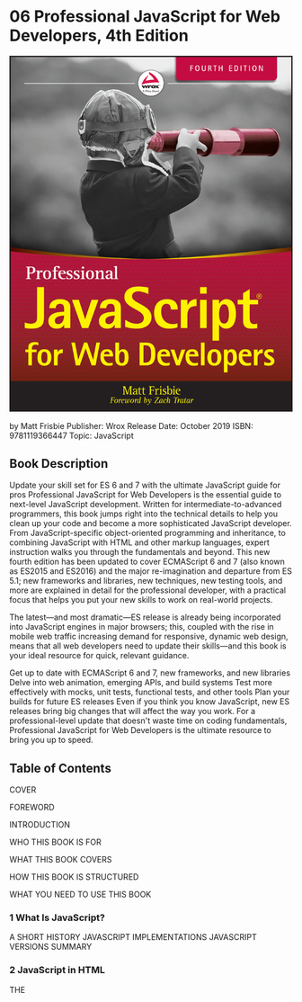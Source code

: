# 06 Professional JavaScript for Web Developers, 4th Edition

<img src="/images/PortadaLibro.jpg">

by Matt Frisbie
Publisher: Wrox
Release Date: October 2019
ISBN: 9781119366447
Topic: JavaScript

## Book Description

Update your skill set for ES 6 and 7 with the ultimate JavaScript guide for pros
Professional JavaScript for Web Developers is the essential guide to next-level JavaScript development. Written for intermediate-to-advanced programmers, this book jumps right into the technical details to help you clean up your code and become a more sophisticated JavaScript developer. From JavaScript-specific object-oriented programming and inheritance, to combining JavaScript with HTML and other markup languages, expert instruction walks you through the fundamentals and beyond. This new fourth edition has been updated to cover ECMAScript 6 and 7 (also known as ES2015 and ES2016) and the major re-imagination and departure from ES 5.1; new frameworks and libraries, new techniques, new testing tools, and more are explained in detail for the professional developer, with a practical focus that helps you put your new skills to work on real-world projects.

The latest—and most dramatic—ES release is already being incorporated into JavaScript engines in major browsers; this, coupled with the rise in mobile web traffic increasing demand for responsive, dynamic web design, means that all web developers need to update their skills—and this book is your ideal resource for quick, relevant guidance.

Get up to date with ECMAScript 6 and 7, new frameworks, and new libraries
Delve into web animation, emerging APIs, and build systems
Test more effectively with mocks, unit tests, functional tests, and other tools
Plan your builds for future ES releases
Even if you think you know JavaScript, new ES releases bring big changes that will affect the way you work. For a professional-level update that doesn't waste time on coding fundamentals, Professional JavaScript for Web Developers is the ultimate resource to bring you up to speed.

## Table of Contents

COVER

FOREWORD

INTRODUCTION

WHO THIS BOOK IS FOR

WHAT THIS BOOK COVERS

HOW THIS BOOK IS STRUCTURED

WHAT YOU NEED TO USE THIS BOOK

### 1 What Is JavaScript?

A SHORT HISTORY
JAVASCRIPT IMPLEMENTATIONS
JAVASCRIPT VERSIONS
SUMMARY

### 2 JavaScript in HTML

THE <SCRIPT> ELEMENT
INLINE CODE VERSUS EXTERNAL FILES
DOCUMENT MODES
THE <NOSCRIPT> ELEMENT
SUMMARY

### 3 Language Basics

SYNTAX
KEYWORDS AND RESERVED WORDS
VARIABLES
DATA TYPES
OPERATORS
STATEMENTS
FUNCTIONS
SUMMARY

### 4 Variables, Scope, and Memory

PRIMITIVE AND REFERENCE VALUES
EXECUTION CONTEXT AND SCOPE
GARBAGE COLLECTION
SUMMARY

### 5 Basic Reference Types

THE DATE TYPE
THE REGEXP TYPE
PRIMITIVE WRAPPER TYPES
SINGLETON BUILT-IN OBJECTS
SUMMARY

### 6 Collection Reference Types

THE OBJECT TYPE
THE ARRAY TYPE
TYPED ARRAYS
THE MAP TYPE
THE WEAKMAP TYPE
THE SET TYPE
THE WEAKSET TYPE
ITERATION AND SPREAD OPERATORS
SUMMARY

### 7 Iterators and Generators

INTRODUCTION TO ITERATION
THE ITERATOR PATTERN
GENERATORS
SUMMARY

### 8 Objects, Classes, and Object-Oriented Programming

UNDERSTANDING OBJECTS
OBJECT CREATION
INHERITANCE
CLASSES
SUMMARY

### 9 Proxies and Reflect

PROXY FUNDAMENTALS
PROXY TRAPS AND REFLECT METHODS
PROXY PATTERNS
SUMMARY

### 10 Functions

ARROW FUNCTIONS
FUNCTION NAMES
UNDERSTANDING ARGUMENTS
NO OVERLOADING
DEFAULT PARAMETER VALUES
SPREAD ARGUMENTS AND REST PARAMETERS
FUNCTION DECLARATIONS VERSUS FUNCTION EXPRESSIONS
FUNCTIONS AS VALUES
FUNCTION INTERNALS
FUNCTION PROPERTIES AND METHODS
FUNCTION EXPRESSIONS
RECURSION
TAIL CALL OPTIMIZATION
CLOSURES
IMMEDIATELY INVOKED FUNCTION EXPRESSIONS
PRIVATE VARIABLES
SUMMARY

### 11 Promises and Async Functions

INTRODUCTION TO ASYNCHRONOUS PROGRAMMING
PROMISES
ASYNC FUNCTIONS
SUMMARY

### 12 The Browser Object Model

THE WINDOW OBJECT
THE LOCATION OBJECT
THE NAVIGATOR OBJECT
THE SCREEN OBJECT
THE HISTORY OBJECT
SUMMARY

### 13 Client Detection

CAPABILITY DETECTION
USER-AGENT DETECTION
SOFTWARE AND HARDWARE DETECTION
SUMMARY

### 14 The Document Object Model

HIERARCHY OF NODES
WORKING WITH THE DOM
MUTATION OBSERVERS
SUMMARY

### 15 DOM Extensions

SELECTORS API
ELEMENT TRAVERSAL
HTML5
PROPRIETARY EXTENSIONS
SUMMARY

### 16 DOM Levels 2 and 3

DOM CHANGES
STYLES
TRAVERSALS
RANGES
SUMMARY

### 17 Events

EVENT FLOW
EVENT HANDLERS
THE EVENT OBJECT
EVENT TYPES
MEMORY AND PERFORMANCE
SIMULATING EVENTS
SUMMARY

### 18 Animation and Graphics with Canvas

USING requestAnimationFrame
BASIC CANVAS USAGE
THE 2D CONTEXT
WEBGL
SUMMARY

### 19 Scripting Forms

FORM BASICS
SCRIPTING TEXT BOXES
SCRIPTING SELECT BOXES
FORM SERIALIZATION
RICH TEXT EDITING
SUMMARY

### 20 JavaScript APIs

ATOMICS AND SharedArrayBuffer
CROSS-CONTEXT MESSAGING
ENCODING API
BLOB AND FILE APIs
MEDIA ELEMENTS
NATIVE DRAG AND DROP
NOTIFICATIONS API
PAGE VISIBILITY API
STREAMS API
TIMING APIs
WEB COMPONENTS
THE WEB CRYPTOGRAPHY API
SUMMARY

### 21 Error Handling and Debugging

BROWSER ERROR REPORTING
ERROR HANDLING
DEBUGGING TECHNIQUES
COMMON LEGACY INTERNET EXPLORER ERRORS
SUMMARY

### 22 XML in JavaScript

XML DOM SUPPORT IN BROWSERS
XPATH SUPPORT IN BROWSERS
XSLT SUPPORT IN BROWSERS
SUMMARY

### 23 JSON

SYNTAX
PARSING AND SERIALIZATION
SUMMARY

### 24 Network Requests and Remote Resources

THE XMLHttpRequest OBJECT
XMLHttpRequest LEVEL 2
PROGRESS EVENTS
CROSS-ORIGIN RESOURCE SHARING
ALTERNATE CROSS-DOMAIN TECHNIQUES
THE FETCH API
THE BEACON API
WEB SOCKETS
SECURITY
SUMMARY

### 25 Client-Side Storage

COOKIES
WEB STORAGE
INDEXEDDB
SUMMARY

### 26 Modules

UNDERSTANDING THE MODULE PATTERN
IMPROVISING MODULE SYSTEMS
WORKING WITH PRE-ES6 MODULE LOADERS
WORKING WITH ES6 MODULES
SUMMARY

### 27 Workers

INTRODUCTION TO WORKERS
DEDICATED WORKERS
SHARED WORKERS
SERVICE WORKERS
SUMMARY

### 28 Best Practices

MAINTAINABILITY
PERFORMANCE
DEPLOYMENT
SUMMARY

### A ES2018 and ES2019

ASYNCHRONOUS ITERATION
REST AND SPREAD OPERATORS FOR OBJECT LITERALS
PROMISE FINALLY() DEFINITION
REGULAR EXPRESSION ENHANCEMENTS
ARRAY FLATTENING METHODS
OBJECT.FROMENTRIES()
STRING TRIMMING METHODS
SYMBOL.PROTOTYPE.DESCRIPTION
OPTIONAL CATCH BINDING
MISCELLANEOUS ENHANCEMENTS

### B Strict Mode

OPTING-IN
VARIABLES
OBJECTS
FUNCTIONS
eval()
eval AND ARGUMENTS
COERCION OF THIS
CLASSES AND MODULES
OTHER CHANGES

### C JavaScript Libraries and Frameworks

FRAMEWORKS
GENERAL LIBRARIES
ANIMATION AND EFFECTS

### D JavaScript Tools

PACKAGE MANAGERS
MODULE LOADERS
MODULE BUNDLERS
COMPILATION/TRANSPILATION TOOLS AND STATIC TYPE SYSTEMS
HIGH-PERFORMANCE SCRIPT TOOLS
EDITORS
BUILD TOOLS, AUTOMATION SYSTEMS, AND TASK RUNNERS
LINTERS AND FORMATTERS
MINIFIERS
UNIT TESTING
DOCUMENTATION GENERATORS
INDEX
END USER LICENSE AGREEMENT


### List of Illustrations

Chapter 1
* FIGURE 1-1
* FIGURE 1-2
Chapter 3
* FIGURE 3-1
* FIGURE 3-2
* FIGURE 3-3
Chapter 4
* FIGURE 4-1
* FIGURE 4-2
* FIGURE 4-3
Chapter 8
* FIGURE 8-1
* FIGURE 8-2
* FIGURE 8-3
* FIGURE 8-4
* FIGURE 8-5
* FIGURE 8-6
Chapter 10
* FIGURE 10-1
* FIGURE 10-2
Chapter 12
* FIGURE 12-1
* FIGURE 12-2
* FIGURE 12-3
Chapter 14
* FIGURE 14-1
* FIGURE 14-2
Chapter 16
* FIGURE 16-1
* FIGURE 16-2
* FIGURE 16-3
* FIGURE 16-4
* FIGURE 16-5
* FIGURE 16-6
* FIGURE 16-7
* FIGURE 16-8
* FIGURE 16-9
* FIGURE 16-10
Chapter 17
* FIGURE 17-1
* FIGURE 17-2
* FIGURE 17-3
* FIGURE 17-4
* FIGURE 17-5
* FIGURE 17-6
* FIGURE 17-7
* FIGURE 17-8
* FIGURE 17-9
* FIGURE 17-10
* FIGURE 17-11
Chapter 18
* FIGURE 18-1
* FIGURE 18-2
* FIGURE 18-3
* FIGURE 18-4
* FIGURE 18-5
* FIGURE 18-6
* FIGURE 18-7
* FIGURE 18-8
* FIGURE 18-9
* FIGURE 18-10
* FIGURE 18-11
* FIGURE 18-12
* FIGURE 18-13
* FIGURE 18-14
* FIGURE 18-15
* FIGURE 18-16
* FIGURE 18-17
Chapter 26
* FIGURE 26-1
* FIGURE 26-2
* FIGURE 26-3
